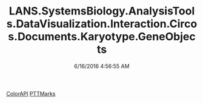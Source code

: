 ﻿---
title: LANS.SystemsBiology.AnalysisTools.DataVisualization.Interaction.Circos.Documents.Karyotype.GeneObjects
date: 6/16/2016 4:56:55 AM
---

[ColorAPI](T-LANS.SystemsBiology.AnalysisTools.DataVisualization.Interaction.Circos.Documents.Karyotype.GeneObjects.ColorAPI.html)
[PTTMarks](T-LANS.SystemsBiology.AnalysisTools.DataVisualization.Interaction.Circos.Documents.Karyotype.GeneObjects.PTTMarks.html)
